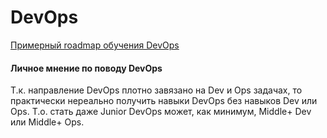 # DevOps

[Примерный roadmap обучения DevOps](https://roadmap.sh/devops)

#### Личное мнение по поводу DevOps

Т.к. направление DevOps плотно завязано на Dev и Ops задачах, то практически нереально получить навыки DevOps без навыков Dev или Ops.
Т.о. стать даже Junior DevOps может, как минимум, Middle+ Dev или Middle+ Ops.
